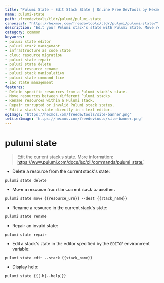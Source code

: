 ```yaml
---
title: "Pulumi State - Edit Stack State | Online Free DevTools by Hexmos"
name: pulumi-state
path: /freedevtools/tldr/pulumi/pulumi-state
canonical: "https://hexmos.com/freedevtools/tldr/pulumi/pulumi-state/"
description: "Edit your Pulumi stack's state with Pulumi State. Move resources, repair invalid states, and manage deployments. Free online tool, no registration required."
category: common
keywords:
- pulumi state editor
- pulumi stack management
- infrastructure as code state
- cloud resource migration
- pulumi state repair
- pulumi state delete
- pulumi resource rename
- pulumi stack manipulation
- pulumi state command line
- iac state management
features:
- Delete specific resources from a Pulumi stack's state.
- Move resources between different Pulumi stacks.
- Rename resources within a Pulumi stack.
- Repair corrupted or invalid Pulumi stack states.
- Edit a stack's state directly in a text editor.
ogImage: "https://hexmos.com/freedevtools/site-banner.png"
twitterImage: "https://hexmos.com/freedevtools/site-banner.png"
---
```


# pulumi state

> Edit the current stack's state.
> More information: <https://www.pulumi.com/docs/iac/cli/commands/pulumi_state/>.

- Delete a resource from the current stack's state:

`pulumi state delete`

- Move a resource from the current stack to another:

`pulumi state move {{resource_urn}} --dest {{stack_name}}`

- Rename a resource in the current stack's state:

`pulumi state rename`

- Repair an invalid state:

`pulumi state repair`

- Edit a stack's state in the editor specified by the `EDITOR` environment variable:

`pulumi state edit --stack {{stack_name}}`

- Display help:

`pulumi state {{[-h|--help]}}`
